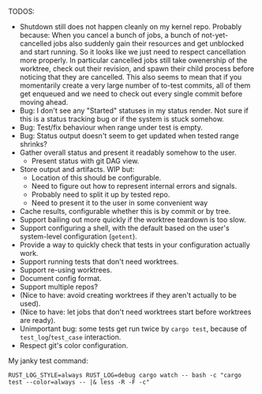 TODOS:

 - Shutdown still does not happen cleanly on my kernel repo. Probably because:
   When you cancel a bunch of jobs, a bunch of not-yet-cancelled jobs also
   suddenly gain their resources and get unblocked and start running. So it looks
   like we just need to respect cancellation more properly. In particular
   cancelled jobs still take owenership of the worktree, check out their revision,
   and spawn their child process before noticing that they are cancelled.
   This also seems to mean that if you momentarily create a very large number of
   to-test commits, all of them get enqueued and we need to check out every
   single commit before moving ahead.
 - Bug: I don't see any "Started" statuses in my status render. Not sure if this
   is a status tracking bug or if the system is stuck somehow.
 - Bug: Test/fix behaviour when range under test is empty.
 - Bug: Status output doesn't seem to get updated when tested range shrinks?
 - Gather overall status and present it readably somehow to the user.
   - Present status with git DAG view.
 - Store output and artifacts. WIP but:
   - Location of this should be configurable.
   - Need to figure out how to represent internal errors and signals.
   - Probably need to split it up by tested repo.
   - Need to present it to the user in some convenient way
 - Cache results, configurable whether this is by commit or by tree.
 - Support bailing out more quickly if the worktree teardown is too slow.
 - Support configuring a shell, with the default based on the user's
   system-level configuration (`getent`).
 - Provide a way to quickly check that tests in your configuration actually work.
 - Support running tests that don't need worktrees.
 - Support re-using worktrees.
 - Document config format.
 - Support multiple repos?
 - (Nice to have: avoid creating worktrees if they aren't actually to be used).
 - (Nice to have: let jobs that don't need worktrees start before worktrees are ready).
 - Unimportant bug: some tests get run twice by `cargo test`, because of
   `test_log`/`test_case` interaction.
 - Respect git's color configuration.

My janky test command:

```
RUST_LOG_STYLE=always RUST_LOG=debug cargo watch -- bash -c "cargo test --color=always -- |& less -R -F -c"
```